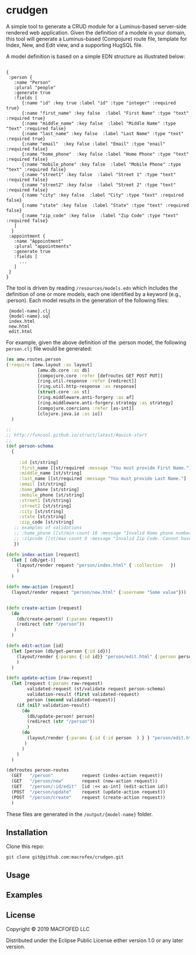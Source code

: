 # crudgen

A simple tool to generate a CRUD module for a Luminus-based server-side rendered web application. Given the definition of a modele in your domain, this tool will generate a Luminus-based (Compojure) route file, template for Index, New, and Edit view, and a supporting HugSQL file.

A model definition is based on a simple EDN structure as illustrated below:

```EDN

{
 :person {
   :name "Person"
   :plural "people"
   :generate true
   :fields [
      {:name "id" :key true :label "id" :type "integer" :required true}
      {:name "first_name" :key false  :label "First Name" :type "text" :required true}
      {:name "middle_name" :key false  :label "Middle Name" :type "text" :required false}
      {:name "last_name" :key false  :label "Last Name" :type "text" :required true}
      {:name "email"  :key false :label "Email" :type "enail" :required false}
      {:name "home_phone"  :key false :label "Home Phone" :type "text" :required false}
      {:name "mobile_phone" :key false  :label "Mobile Phone" :type "text" :required false}
      {:name "street1" :key false  :label "Street 1" :type "text" :required false}
      {:name "street2" :key false  :label "Street 2" :type "text" :required false}
      {:name "city" :key false  :label "City" :type "text" :required false}
      {:name "state" :key false  :label "State" :type "text" :required false}
      {:name "zip_code" :key false  :label "Zip Code" :type "text" :required false}
   ]
  }
 :appointment {
   :name "Appointment"
   :plural "appointments"
   :generate true
   :fields [
     ...
   ]
 }
}

``` 

The tool is driven by reading `/resources/models.edn` which includes the definition of one or more models, each one identified by a keyword (e.g., :person). Each model results in the generation of the following files:

```
 {model-name}.clj
 {model-name}.sql
 index.html
 new.html
 edit.html
```

For example, given the above definition of the :person model, the following `person.clj` file would be generated:

```clojure
(ns amw.routes.person
(:require [amw.layout :as layout]
            [amw.db.core :as db]
            [compojure.core :refer [defroutes GET POST PUT]]
            [ring.util.response :refer [redirect]]
            [ring.util.http-response :as response]
            [struct.core :as st]
            [ring.middleware.anti-forgery :as af]
            [ring.middleware.anti-forgery.strategy :as strategy]
            [compojure.coercions :refer [as-int]]
            [clojure.java.io :as io])
  )

;;
;; http://funcool.github.io/struct/latest/#quick-start
;;
(def person-schema
  {
   
     :id [st/string]  
     :first_name [[st/required :message "You must provide First Name."] [st/string]]   
     :middle_name [st/string]  
     :last_name [[st/required :message "You must provide Last Name."] [st/string]]   
     :email [st/string]  
     :home_phone [st/string]  
     :mobile_phone [st/string]  
     :street1 [st/string]  
     :street2 [st/string]  
     :city [st/string]  
     :state [st/string]  
     :zip_code [st/string] 
   ;; examples of validations
   ;; :home_phone [[st/min-count 10 :message "Invalid Home phone number. Must have 10 digits or more."]]
   ;; :zipcode [[st/max-count 9 :message "Invalid Zip Code. Cannot have more than 9 digits"]]
   })

(defn index-action [request]
  (let [ (db/get-)]
    (layout/render request "person/index.html" { :collection   })
    )
  )

(defn new-action [request]
  (layout/render request "person/new.html" {:username "Some value"}))


(defn create-action [request]
  (do
    (db/create-person! (:params request))
    (redirect (str "/person"))
   )
  )

(defn edit-action [id]
  (let [person (db/get-person {:id id})]
    (layout/render {:params {:id id}} "person/edit.html" {:person person} )
    )
  )

(defn update-action [raw-request]
  (let [request (:params raw-request)
        validated-request (st/validate request person-schema)
        validation-result (first validated-request)
        person (second validated-request)]
    (if (nil? validation-result)
      (do
        (db/update-person! person)
        (redirect (str "/person"))
        )
      (do
        (layout/render {:params {:id (:id person  ) } } "person/edit.html" {:person person :errors validation-result}  )
       )
      )
    )
  )

(defroutes person-routes
  (GET   "/person"           request (index-action request))
  (GET   "/person/new"       request (new-action request))
  (GET   "/person/:id/edit"  [id :<< as-int] (edit-action id))
  (POST  "/person/update"    request (update-action request))
  (POST  "/person/create"    request (create-action request))
  )
```

These files are generated in the `/output/{model-name}` folder.


## Installation

Clone this repo:

```
git clone git@github.com:macrofex/crudgen.git
```

## Usage




## Examples

## License

Copyright © 2019 MACFOFED LLC

Distributed under the Eclipse Public License either version 1.0 or any later version.
